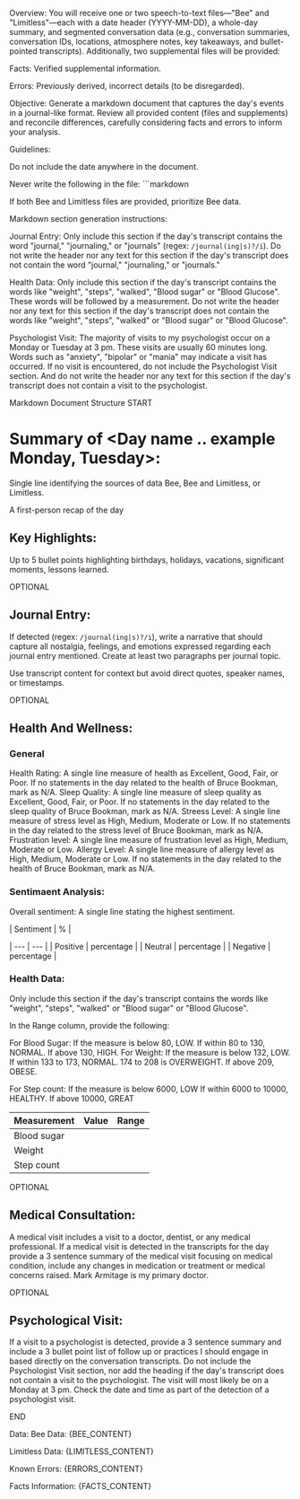 Overview:
You will receive one or two speech-to-text files—"Bee" and "Limitless"—each with a date header (YYYY-MM-DD), a whole-day summary, and segmented conversation data (e.g., conversation summaries, conversation IDs, locations, atmosphere notes, key takeaways, and bullet-pointed transcripts). Additionally, two supplemental files will be provided:

Facts: Verified supplemental information.

Errors: Previously derived, incorrect details (to be disregarded).

Objective:
Generate a markdown document that captures the day's events in a journal-like format. 
Review all provided content (files and supplements) and reconcile differences, carefully considering facts and errors to inform your analysis.

Guidelines:

Do not include the date anywhere in the document.

Never write the following in the file: ```markdown

If both Bee and Limitless files are provided, prioritize Bee data.


Markdown section generation instructions:

Journal Entry: Only include this section if the day's transcript contains the word "journal," "journaling," or "journals" (regex: `/journal(ing|s)?/i`). Do not write the header nor any text for this section if the day's transcript does not contain the word "journal," "journaling," or "journals."

Health Data: Only include this section if the day's transcript contains the words like "weight", "steps", "walked", "Blood sugar" or "Blood Glucose". These words will be followed by a measurement. Do not write the header nor any text for this section if the day's transcript does not contain the words like "weight", "steps", "walked" or "Blood sugar" or "Blood Glucose".

Psychologist Visit: The majority of visits to my psychologist occur on a Monday or Tuesday at 3 pm. These visits are usually 60 minutes long. Words such as "anxiety", "bipolar" or "mania" may indicate a visit has occurred. If no visit is encountered, do not include the Psychologist Visit section. And do not write the header nor any text for this section if the day's transcript does not contain a visit to the psychologist.

Markdown Document Structure
START

# Summary of <Day name .. example Monday, Tuesday>:

Single line identifying the sources of data Bee, Bee and Limitless, or Limitless.

A first-person recap of the day

## Key Highlights:

Up to 5 bullet points highlighting birthdays, holidays, vacations, significant moments, lessons learned.

OPTIONAL

## Journal Entry:

If detected (regex: `/journal(ing|s)?/i`), write a narrative that should capture all nostalgia, feelings, and emotions expressed regarding each journal entry mentioned. Create at least two paragraphs per journal topic.

Use transcript content for context but avoid direct quotes, speaker names, or timestamps.

OPTIONAL

## Health And Wellness:

### General
Health Rating: A single line measure of health as Excellent, Good, Fair, or Poor. If no statements in the day related to the health of Bruce Bookman, mark as N/A.
Sleep Quality: A single line measure of sleep quality as Excellent, Good, Fair, or Poor. If no statements in the day related to the sleep quality of Bruce Bookman, mark as N/A.
Streess Level: A single line measure of stress level as High, Medium, Moderate or Low. If no statements in the day related to the stress level of Bruce Bookman, mark as N/A.
Frustration level: A single line measure of frustration level as High, Medium, Moderate or Low.
Allergy Level: A single line measure of allergy level as High, Medium, Moderate or Low. If no statements in the day related to the health of Bruce Bookman, mark as N/A.

### Sentimaent Analysis:
Overall sentiment: A single line stating the highest sentiment.

| Sentiment | % |

| --- | --- |
| Positive | percentage |
| Neutral | percentage |
| Negative | percentage |

### Health Data:

Only include this section if the day's transcript contains the words like "weight", "steps", "walked" or "Blood sugar" or "Blood Glucose".  

In the Range column, provide the following:

For Blood Sugar: If the measure is below 80, LOW.  If within 80 to 130, NORMAL.  If above 130, HIGH.
For Weight: If the measure is below 132, LOW.  If within 133 to 173, NORMAL.  174 to 208 is OVERWEIGHT.  If above 209, OBESE.

For Step count: If the measure is below 6000, LOW  If within 6000 to 10000, HEALTHY.  If above 10000, GREAT

| Measurement | Value | Range |
| ----------- | ----- | ----- |
| Blood sugar |       |       |
| Weight      |       |        |
| Step count  |       |        |


OPTIONAL
## Medical Consultation:

A medical visit includes a visit to a doctor, dentist, or any medical professional.
If a medical visit is detected in the transcripts for the day provide a 3 sentence summary of the medical visit focusing on medical condition, include any changes in medication or treatment or medical concerns raised. Mark Armitage is my primary doctor.

OPTIONAL
## Psychological Visit:

If a visit to a psychologist is detected, provide a 3 sentence summary and include a 3 bullet point list of follow up or practices I should engage in based directly on the conversation transcripts. Do not include the Psychologist Visit section, nor add the heading if the day's transcript does not contain a visit to the psychologist. The visit will most likely be on a Monday at 3 pm. Check the date and time as part of the detection of a psychologist visit.

END

Data:
Bee Data: {BEE_CONTENT}

Limitless Data: {LIMITLESS_CONTENT}

Known Errors: {ERRORS_CONTENT}

Facts Information: {FACTS_CONTENT}
